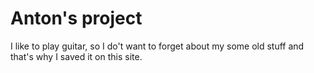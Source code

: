 # Anton's project

I like to play guitar, so I do't want to forget about my some old stuff and that's why I saved it on this site.
